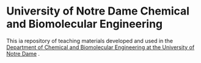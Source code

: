 # University of Notre Dame Chemical and Biomolecular Engineering

This ia repository of teaching materials developed and used in the [Department of Chemical and Biomolecular Engineering at the University of Notre Dame](https://cbe.nd.edu/)
.
